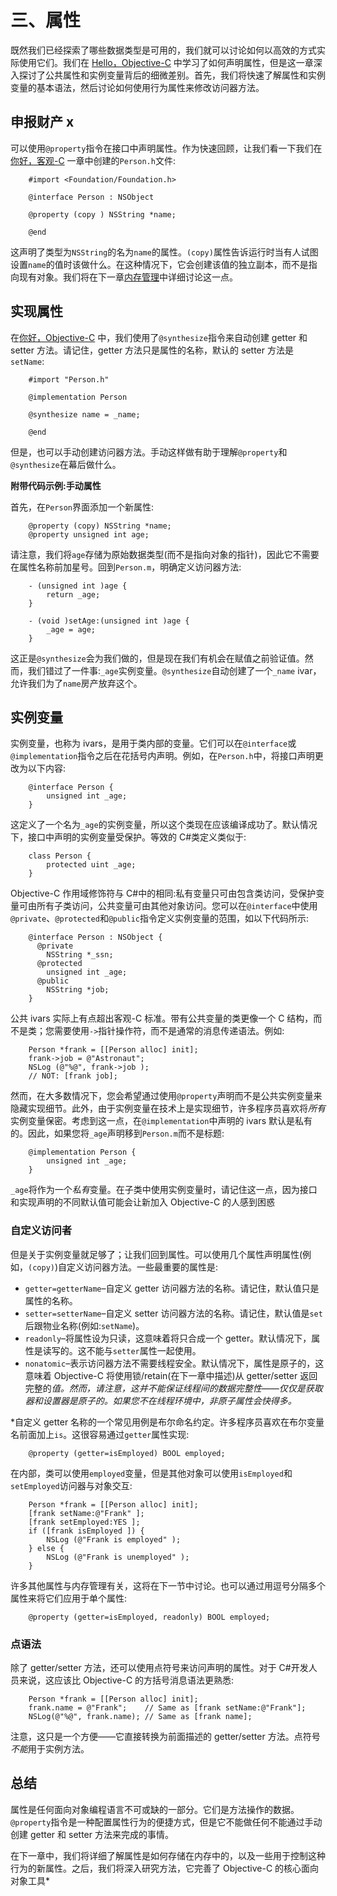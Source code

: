 # 三、属性

既然我们已经探索了哪些数据类型是可用的，我们就可以讨论如何以高效的方式实际使用它们。我们在 [Hello，Objective-C](01.html#_Chapter_1_Hello%2C) 中学习了如何声明属性，但是这一章深入探讨了公共属性和实例变量背后的细微差别。首先，我们将快速了解属性和实例变量的基本语法，然后讨论如何使用行为属性来修改访问器方法。

## 申报财产 x

可以使用`@property`指令在接口中声明属性。作为快速回顾，让我们看一下我们在[你好，客观-C](01.html#_Chapter_1_Hello%2C) 一章中创建的`Person.h`文件:

```objc
    #import <Foundation/Foundation.h>

    @interface Person : NSObject

    @property (copy ) NSString *name;

    @end

```

这声明了类型为`NSString`的名为`name`的属性。`(copy)`属性告诉运行时当有人试图设置`name`的值时该做什么。在这种情况下，它会创建该值的独立副本，而不是指向现有对象。我们将在下一章[内存管理](04.html#_Chapter_4_Memory)中详细讨论这一点。

## 实现属性

在[你好，Objective-C](01.html#_Chapter_1_Hello%2C) 中，我们使用了`@synthesize`指令来自动创建 getter 和 setter 方法。请记住，getter 方法只是属性的名称，默认的 setter 方法是`setName`:

```objc
    #import "Person.h"

    @implementation Person

    @synthesize name = _name;

    @end

```

但是，也可以手动创建访问器方法。手动这样做有助于理解`@property`和`@synthesize`在幕后做什么。

**附带代码示例:手动属性**

首先，在`Person`界面添加一个新属性:

```objc
    @property (copy) NSString *name;
    @property unsigned int age;

```

请注意，我们将`age`存储为原始数据类型(而不是指向对象的指针)，因此它不需要在属性名称前加星号。回到`Person.m`，明确定义访问器方法:

```objc
    - (unsigned int )age {
        return _age;
    }

    - (void )setAge:(unsigned int )age {
        _age = age;
    }

```

这正是`@synthesize`会为我们做的，但是现在我们有机会在赋值之前验证值。然而，我们错过了一件事:`_age`实例变量。`@synthesize`自动创建了一个`_name` ivar，允许我们为了`name`房产放弃这个。

## 实例变量

实例变量，也称为 ivars，是用于类内部的变量。它们可以在`@interface`或`@implementation`指令之后在花括号内声明。例如，在`Person.h`中，将接口声明更改为以下内容:

```objc
    @interface Person {
        unsigned int _age;
    }

```

这定义了一个名为`_age`的实例变量，所以这个类现在应该编译成功了。默认情况下，接口中声明的实例变量受保护。等效的 C#类定义类似于:

```objc
    class Person {
        protected uint _age;
    }

```

Objective-C 作用域修饰符与 C#中的相同:私有变量只可由包含类访问，受保护变量可由所有子类访问，公共变量可由其他对象访问。您可以在`@interface`中使用`@private`、`@protected`和`@public`指令定义实例变量的范围，如以下代码所示:

```objc
    @interface Person : NSObject {
      @private
        NSString *_ssn;
      @protected
        unsigned int _age;
      @public
        NSString *job;
    }

```

公共 ivars 实际上有点超出客观-C 标准。带有公共变量的类更像一个 C 结构，而不是类；您需要使用`->`指针操作符，而不是通常的消息传递语法。例如:

```objc
    Person *frank = [[Person alloc] init];
    frank->job = @"Astronaut";
    NSLog (@"%@", frank->job );
    // NOT: [frank job];

```

然而，在大多数情况下，您会希望通过使用`@property`声明而不是公共实例变量来隐藏实现细节。此外，由于实例变量在技术上是实现细节，许多程序员喜欢将*所有*实例变量保密。考虑到这一点，在`@implementation`中声明的 ivars 默认是私有的。因此，如果您将`_age`声明移到`Person.m`而不是标题:

```objc
    @implementation Person {
        unsigned int _age;
    }

```

`_age`将作为一个*私有*变量。在子类中使用实例变量时，请记住这一点，因为接口和实现声明的不同默认值可能会让新加入 Objective-C 的人感到困惑

### 自定义访问者

但是关于实例变量就足够了；让我们回到属性。可以使用几个属性声明属性(例如，`(copy)`)自定义访问器方法。一些最重要的属性是:

*   `getter=getterName`–自定义 getter 访问器方法的名称。请记住，默认值只是属性的名称。
*   `setter=setterName`–自定义 setter 访问器方法的名称。请记住，默认值是`set`后跟物业名称(例如:`setName`)。
*   `readonly`–将属性设为只读，这意味着将只合成一个 getter。默认情况下，属性是读写的。这不能与`setter`属性一起使用。
*   `nonatomic`–表示访问器方法不需要线程安全。默认情况下，属性是原子的，这意味着 Objective-C 将使用锁/retain(在下一章中描述)从 getter/setter 返回完整的*值。然而，请注意，这并不能保证线程间的数据完整性——仅仅是获取器和设置器是原子的。如果您不在线程环境中，非原子属性会快得多。*

 *自定义 getter 名称的一个常见用例是布尔命名约定。许多程序员喜欢在布尔变量名前面加上`is`。这很容易通过`getter`属性实现:

```objc
    @property (getter=isEmployed) BOOL employed;

```

在内部，类可以使用`employed`变量，但是其他对象可以使用`isEmployed`和`setEmployed`访问器与对象交互:

```objc
    Person *frank = [[Person alloc] init];
    [frank setName:@"Frank" ];
    [frank setEmployed:YES ];
    if ([frank isEmployed ]) {
        NSLog (@"Frank is employed" );
    } else {
        NSLog (@"Frank is unemployed" );
    }

```

许多其他属性与内存管理有关，这将在下一节中讨论。也可以通过用逗号分隔多个属性来将它们应用于单个属性:

```objc
    @property (getter=isEmployed, readonly) BOOL employed;

```

### 点语法

除了 getter/setter 方法，还可以使用点符号来访问声明的属性。对于 C#开发人员来说，这应该比 Objective-C 的方括号消息语法更熟悉:

```objc
    Person *frank = [[Person alloc] init];
    frank.name = @"Frank";    // Same as [frank setName:@"Frank"];
    NSLog(@"%@", frank.name); // Same as [frank name];

```

注意，这只是一个方便——它直接转换为前面描述的 getter/setter 方法。点符号*不能*用于实例方法。

## 总结

属性是任何面向对象编程语言不可或缺的一部分。它们是方法操作的数据。`@property`指令是一种配置属性行为的便捷方式，但是它不能做任何不能通过手动创建 getter 和 setter 方法来完成的事情。

在下一章中，我们将详细了解属性是如何存储在内存中的，以及一些用于控制这种行为的新属性。之后，我们将深入研究方法，它完善了 Objective-C 的核心面向对象工具*